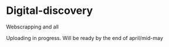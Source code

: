 # Digital-discovery
Webscrapping and all

Uploading in progress. Will be ready by the end of april/mid-may

